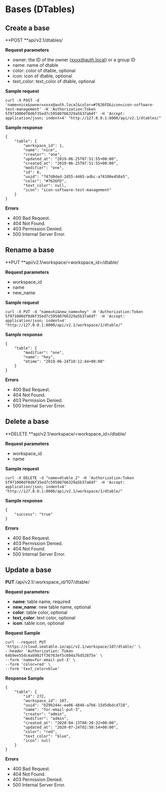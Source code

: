 # Bases (DTables)

## Create a base

**POST **api/v2.1/dtables/

**Request parameters**

* owner: the ID of the owner (xxxx@auth.local) or a group ID
* name: name of dtable
* color: color of dtable, optional
* icon: icon of dtable, optional
* text_color: text_color of dtable, optional

**Sample request**

```
curl -X POST -d 'name=nice&owner=xxxx@auth.local&color=#7626FD&icon=icon-software-test-management' -H 'Authorization:Token 5f971000df0d6f35ed7c59580766329a5b37a6df' -H 'Accept: application/json; indent=4' "http://127.0.0.1:8000/api/v2.1/dtables/"

```

**Sample response**

```
{
    "table": {
        "workspace_id": 1,
        "name": "nice",
        "creator": "one",
        "updated_at": "2019-06-25T07:51:55+00:00",
        "created_at": "2019-06-25T07:51:55+00:00",
        "modifier": "one",
        "id": 6,
        "uuid": "747d0ded-2d55-4465-adbc-a74100e458a5",
        "color": "#7626FD",
        "text_color": null,
        "icon": "icon-software-test-management"
    }
}

```

**Errors**

* 400 Bad Request.
* 404 Not Found.
* 403 Permission Denied.
* 500 Internal Server Error.

## Rename a base

**PUT **api/v2.1/workspace/\<workspace_id>/dtable/

**Request parameters**

* workspace_id
* name
* new_name

**Sample request**

```
curl -X PUT -d "name=hi&new_name=hey" -H 'Authorization:Token 5f971000df0d6f35ed7c59580766329a5b37a6df' -H 'Accept: application/json; indent=4' "http://127.0.0.1:8000/api/v2.1/workspace/1/dtable/"

```

**Sample response**

```
{
    "table": {
        "modifier": "one",
        "name": "hey",
        "mtime": "2019-06-24T10:12:44+00:00"
    }
}

```

**Errors**

* 400 Bad Request.
* 404 Not Found.
* 403 Permission Denied.
* 500 Internal Server Error.

## Delete a base

**DELETE **api/v2.1/workspace/\<workspace_id>/dtable/

**Request parameters**

* workspace_id
* name

**Sample request**

```
curl -X DELETE -d "name=dtable_2" -H 'Authorization:Token 5f971000df0d6f35ed7c59580766329a5b37a6df' -H 'Accept: application/json; indent=4' "http://127.0.0.1:8000/api/v2.1/workspace/1/dtable/"

```

**Sample response**

```
{
    "success": "true"
}

```

**Errors**

* 400 Bad Request.
* 403 Permission Denied.
* 404 Not Found.
* 500 Internal Server Error.

## Update a base

**PUT** /api/v2.1/:workspace_id/107/dtable/

**Request parameters**:

* **name**: table name, required
* **new_name**: new table name, optional
* **color**: table color, optional
* **text_color**: text color, optional
* **icon**: table icon, optional

**Request Sample**

```
curl --request PUT 'https://cloud.seatable.io/api/v2.1/workspace/107/dtable/' \
--header 'Authorization: Token 64b9ee55dc4ab902ff36763ef5c604a76d52875e' \
--form 'name=for-email-put-3' \
--form 'color=red' \
--form 'text_color=blue'

```

**Response Sample**

```
{
    "table": {
        "id": 272,
        "workspace_id": 107,
        "uuid": "b29b244c-ea06-4846-a7b6-15d5dbdc4728",
        "name": "for-email-put-3",
        "creator": "admin",
        "modifier": "admin",
        "created_at": "2020-04-13T08:20:32+00:00",
        "updated_at": "2020-07-24T02:50:54+00:00",
        "color": "red",
        "text_color": "blue",
        "icon": null
    }
}

```

**Errors**

* 400 Bad Request.
* 404 Not Found.
* 403 Permission Denied.
* 500 Internal Server Error.


